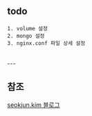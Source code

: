 ## todo

```
1. volume 설정
2. mongo 설정
3. nginx.conf 파일 상세 설정
```

<br>
---

## 참조
[seokjun.kim 블로그](https://seokjun.kim/docker-nginx-node/)
